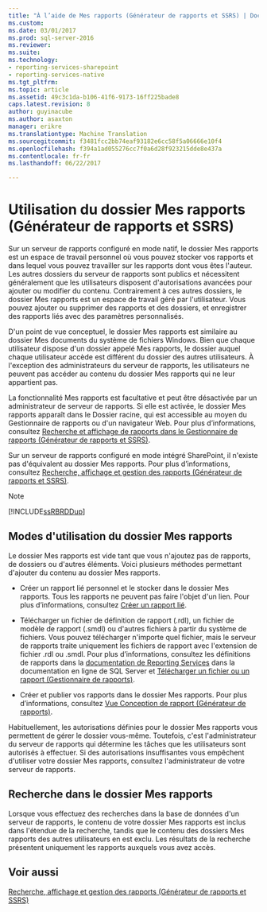 ```yaml
---
title: "À l’aide de Mes rapports (Générateur de rapports et SSRS) | Documents Microsoft"
ms.custom: 
ms.date: 03/01/2017
ms.prod: sql-server-2016
ms.reviewer: 
ms.suite: 
ms.technology:
- reporting-services-sharepoint
- reporting-services-native
ms.tgt_pltfrm: 
ms.topic: article
ms.assetid: 49c3c1da-b106-41f6-9173-16ff225bade8
caps.latest.revision: 8
author: guyinacube
ms.author: asaxton
manager: erikre
ms.translationtype: Machine Translation
ms.sourcegitcommit: f3481fcc2bb74eaf93182e6cc58f5a06666e10f4
ms.openlocfilehash: f394a1ad055276cc7f0a6d28f923215dde8e437a
ms.contentlocale: fr-fr
ms.lasthandoff: 06/22/2017

---
```

# <a name="using-my-reports-report-builder-and-ssrs"></a>Utilisation du dossier Mes rapports (Générateur de rapports et SSRS)
  Sur un serveur de rapports configuré en mode natif, le dossier Mes rapports est un espace de travail personnel où vous pouvez stocker vos rapports et dans lequel vous pouvez travailler sur les rapports dont vous êtes l'auteur. Les autres dossiers du serveur de rapports sont publics et nécessitent généralement que les utilisateurs disposent d'autorisations avancées pour ajouter ou modifier du contenu. Contrairement à ces autres dossiers, le dossier Mes rapports est un espace de travail géré par l'utilisateur. Vous pouvez ajouter ou supprimer des rapports et des dossiers, et enregistrer des rapports liés avec des paramètres personnalisés.  
  
 D'un point de vue conceptuel, le dossier Mes rapports est similaire au dossier Mes documents du système de fichiers Windows. Bien que chaque utilisateur dispose d'un dossier appelé Mes rapports, le dossier auquel chaque utilisateur accède est différent du dossier des autres utilisateurs. À l'exception des administrateurs du serveur de rapports, les utilisateurs ne peuvent pas accéder au contenu du dossier Mes rapports qui ne leur appartient pas.  
  
 La fonctionnalité Mes rapports est facultative et peut être désactivée par un administrateur de serveur de rapports. Si elle est activée, le dossier Mes rapports apparaît dans le Dossier racine, qui est accessible au moyen du Gestionnaire de rapports ou d'un navigateur Web. Pour plus d’informations, consultez [Recherche et affichage de rapports dans le Gestionnaire de rapports &#40;Générateur de rapports et SSRS&#41;](https://msdn.microsoft.com/library/dd255286.aspx).  
  
 Sur un serveur de rapports configuré en mode intégré SharePoint, il n'existe pas d'équivalent au dossier Mes rapports. Pour plus d’informations, consultez [Recherche, affichage et gestion des rapports &#40;Générateur de rapports et SSRS&#41;](../../reporting-services/report-builder/finding-viewing-and-managing-reports-report-builder-and-ssrs.md).  
  
> [!NOTE]  
>  [!INCLUDE[ssRBRDDup](../../includes/ssrbrddup-md.md)]  
  
## <a name="ways-to-use-my-reports"></a>Modes d'utilisation du dossier Mes rapports  
 Le dossier Mes rapports est vide tant que vous n'ajoutez pas de rapports, de dossiers ou d'autres éléments. Voici plusieurs méthodes permettant d'ajouter du contenu au dossier Mes rapports.  
  
-   Créer un rapport lié personnel et le stocker dans le dossier Mes rapports. Tous les rapports ne peuvent pas faire l'objet d'un lien. Pour plus d’informations, consultez [Créer un rapport lié](../../reporting-services/reports/create-a-linked-report.md).  
  
-   Télécharger un fichier de définition de rapport (.rdl), un fichier de modèle de rapport (.smdl) ou d'autres fichiers à partir du système de fichiers. Vous pouvez télécharger n'importe quel fichier, mais le serveur de rapports traite uniquement les fichiers de rapport avec l'extension de fichier .rdl ou .smdl. Pour plus d’informations, consultez les définitions de rapports dans la [documentation de Reporting Services](http://go.microsoft.com/fwlink/?linkid=121312) dans la documentation en ligne de SQL Server et [Télécharger un fichier ou un rapport &#40;Gestionnaire de rapports&#41;](../../reporting-services/reports/upload-a-file-or-report-report-manager.md).  
  
-   Créer et publier vos rapports dans le dossier Mes rapports. Pour plus d’informations, consultez [Vue Conception de rapport &#40;Générateur de rapports&#41;](../../reporting-services/report-builder/report-design-view-report-builder.md).  
  
 Habituellement, les autorisations définies pour le dossier Mes rapports vous permettent de gérer le dossier vous-même. Toutefois, c'est l'administrateur du serveur de rapports qui détermine les tâches que les utilisateurs sont autorisés à effectuer. Si des autorisations insuffisantes vous empêchent d'utiliser votre dossier Mes rapports, consultez l'administrateur de votre serveur de rapports.  
  
## <a name="searching-my-reports"></a>Recherche dans le dossier Mes rapports  
 Lorsque vous effectuez des recherches dans la base de données d'un serveur de rapports, le contenu de votre dossier Mes rapports est inclus dans l'étendue de la recherche, tandis que le contenu des dossiers Mes rapports des autres utilisateurs en est exclu. Les résultats de la recherche présentent uniquement les rapports auxquels vous avez accès.  
  
## <a name="see-also"></a>Voir aussi  
 [Recherche, affichage et gestion des rapports &#40;Générateur de rapports et SSRS&#41;](../../reporting-services/report-builder/finding-viewing-and-managing-reports-report-builder-and-ssrs.md)  
  
  
